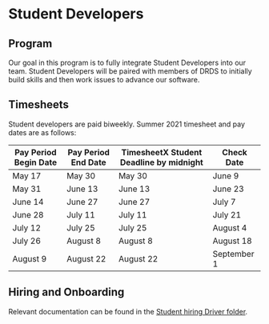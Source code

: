 # Student Developers

## Program

Our goal in this program is to fully integrate Student Developers into our team. Student Developers will be paired with members of DRDS to initially build skills and then work issues to advance our software.

## Timesheets

Student developers are paid biweekly. Summer 2021 timesheet and pay dates are as follows:

| Pay Period Begin Date | Pay Period End Date | TimesheetX Student Deadline by midnight | Check Date
---|---|---|---
May 17 | May 30 | May 30 | June 9
May 31 | June 13 | June 13 | June 23
June 14 | June 27 | June 27 | July 7
June 28 | July 11 | July 11 | July 21
July 12 | July 25 | July 25 | August 4
July 26 | August 8 | August 8 | August 18
August 9 | August 22 | August 22 | September 1

## Hiring and Onboarding

Relevant documentation can be found in the [Student hiring Driver folder](https://drive.google.com/drive/u/2/folders/1MTfYgMHMb4FZpUQDqsLWasTqm6QMrdoe).
